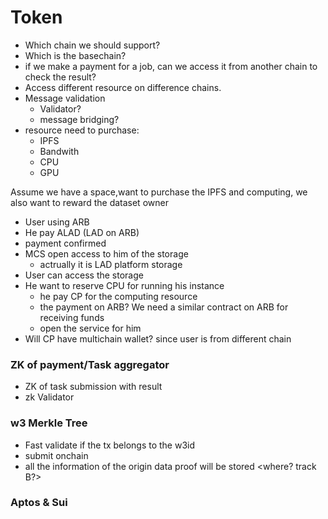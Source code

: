 # Token

* Which chain we should support?
* Which is the basechain?
* if we make a payment for a job,  can we access it from another chain to check the result?
* Access different resource on difference chains.
* Message validation
  * Validator?
  * message bridging?
* resource need to purchase:
  * IPFS
  * Bandwith
  * CPU
  * GPU

Assume we have a space,want to purchase the IPFS and computing, we also want to reward the dataset owner

* User using ARB
* He pay ALAD (LAD on ARB)
* payment confirmed
* MCS open access to him of the storage
  * actrually it is LAD platform storage
* User can access the storage&#x20;
* He want to reserve CPU for running his instance
  * he pay CP for the computing resource
  * the payment on ARB? We need a similar contract on ARB for receiving funds
  * open the service for him
* Will CP have multichain wallet? since user is from different chain

### ZK of payment/Task aggregator

* ZK of task submission with result
* zk Validator

### w3 Merkle Tree

* Fast validate if the tx belongs to the w3id
* submit onchain
* all the information of the origin data proof will be stored \<where? track B?>

### Aptos & Sui
